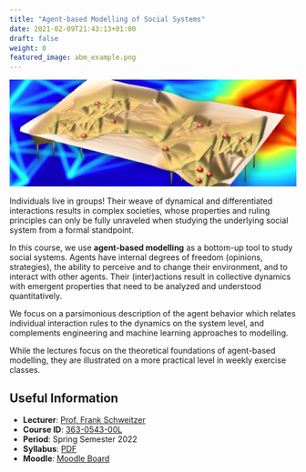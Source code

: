 ```yaml
---
title: "Agent-based Modelling of Social Systems"
date: 2021-02-09T21:43:13+01:00
draft: false
weight: 0
featured_image: abm_example.png
---
```


![ABM cover image](abm_example.png)

Individuals live in groups!
Their weave of dynamical and differentiated interactions results in complex societies, whose properties and ruling principles can only be fully unraveled when studying the underlying social system from a formal standpoint.

In this course, we use **agent-based modelling** as a bottom-up tool to study social systems.
Agents have internal degrees of freedom (opinions, strategies), the ability to perceive and to change their environment, and to interact with other agents.
Their (inter)actions result in collective dynamics with emergent properties that need to be analyzed and understood quantitatively.

We focus on a parsimonious description of the agent behavior which relates individual interaction rules to the dynamics on the system level, and complements engineering and machine learning approaches to modelling.

While the lectures focus on the theoretical foundations of agent-based modelling, they are illustrated on a more practical level in weekly exercise classes.

## Useful Information

- **Lecturer**: [Prof. Frank Schweitzer][prof]
- **Course ID**: [363-0543-00L][vvz]
- **Period**: Spring Semester 2022
- **Syllabus**: [PDF][syllabus-pdf]
- **Moodle**: [Moodle Board][moodle]

[syllabus-pdf]: https://www.sg.ethz.ch/media/medialibrary/2020/02/syllabusABM-22.pdf
[prof]: /team/frank_schweitzer
[vvz]: http://www.vvz.ethz.ch/Vorlesungsverzeichnis/lerneinheit.view?lerneinheitId=157618&semkez=2022S&ansicht=LEHRVERANSTALTUNGEN&lang=en
[moodle]: https://moodle-app2.let.ethz.ch/course/view.php?id=17211
